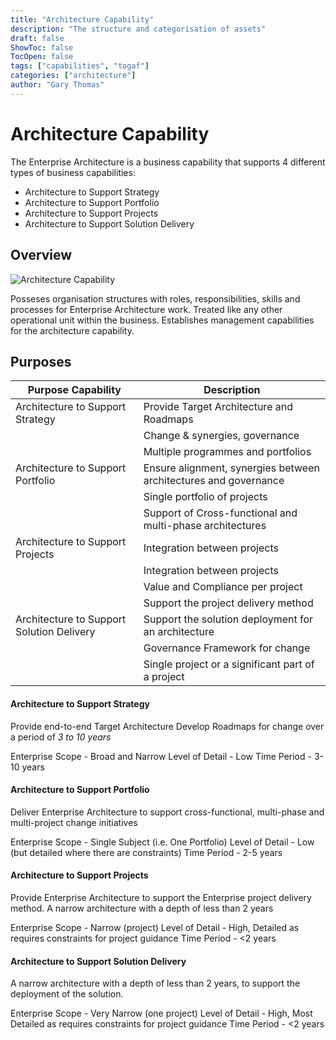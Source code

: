 ```yaml
---
title: "Architecture Capability"
description: "The structure and categorisation of assets"
draft: false
ShowToc: false
TocOpen: false
tags: ["capabilities", "togaf"]
categories: ["architecture"]
author: "Gary Thomas"
---
```


# Architecture Capability

The Enterprise Architecture is a business capability that supports 4 different types of business capabilities:
- Architecture to Support Strategy
- Architecture to Support Portfolio
- Architecture to Support Projects
- Architecture to Support Solution Delivery


## Overview

![Architecture Capability](/architecture/togaf/architectureCapability.png)

Posseses organisation structures with roles, responsibilities, skills and processes for Enterprise Architecture work.
Treated like any other operational unit within the business.
Establishes management capabilities for the architecture capability.

## Purposes

|Purpose Capability|Description|
|---|---|
|Architecture to Support Strategy|Provide Target Architecture and Roadmaps|
| |Change & synergies, governance|
| |Multiple programmes and portfolios|
|Architecture to Support Portfolio|Ensure alignment, synergies between architectures and governance|
| |Single portfolio of projects|
| |Support of Cross-functional and multi-phase architectures|
|Architecture to Support Projects|Integration between projects|
| |Integration between projects|
| |Value and Compliance per project|
| |Support the project delivery method|
|Architecture to Support Solution Delivery|Support the solution deployment for an architecture|
| |Governance Framework for change|
| |Single project or a significant part of a project|

#### Architecture to Support Strategy
Provide end-to-end Target Architecture
Develop Roadmaps for change over a period of *3 to 10 years*

Enterprise Scope - Broad and Narrow
Level of Detail - Low
Time Period - 3-10 years

#### Architecture to Support Portfolio
Deliver Enterprise Architecture to support cross-functional, multi-phase and multi-project change initiatives

Enterprise Scope - Single Subject (i.e. One Portfolio)
Level of Detail - Low (but detailed where there are constraints)
Time Period - 2-5 years

#### Architecture to Support Projects
Provide Enterprise Architecture to support the Enterprise project delivery method. A narrow architecture with a depth of less than 2 years

Enterprise Scope - Narrow (project)
Level of Detail - High, Detailed as requires constraints for project guidance
Time Period - <2 years

#### Architecture to Support Solution Delivery
A narrow architecture with a depth of less than 2 years, to support the deployment of the solution.

Enterprise Scope - Very Narrow (one project)
Level of Detail - High, Most Detailed as requires constraints for project guidance
Time Period - <2 years




